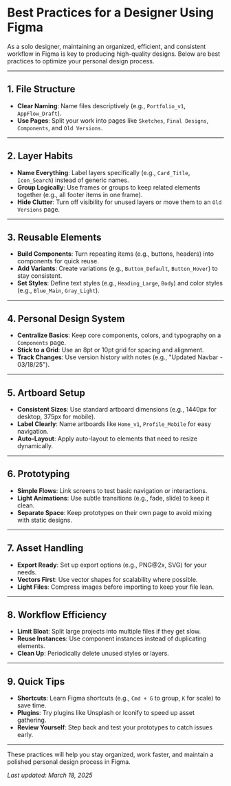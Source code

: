 # Best Practices for a Designer Using Figma

As a solo designer, maintaining an organized, efficient, and consistent workflow in Figma is key to producing high-quality designs. Below are best practices to optimize your personal design process.

---

## 1. File Structure
- **Clear Naming**: Name files descriptively (e.g., `Portfolio_v1`, `AppFlow_Draft`).
- **Use Pages**: Split your work into pages like `Sketches`, `Final Designs`, `Components`, and `Old Versions`.
---

## 2. Layer Habits
- **Name Everything**: Label layers specifically (e.g., `Card_Title`, `Icon_Search`) instead of generic names.
- **Group Logically**: Use frames or groups to keep related elements together (e.g., all footer items in one frame).
- **Hide Clutter**: Turn off visibility for unused layers or move them to an `Old Versions` page.

---

## 3. Reusable Elements
- **Build Components**: Turn repeating items (e.g., buttons, headers) into components for quick reuse.
- **Add Variants**: Create variations (e.g., `Button_Default`, `Button_Hover`) to stay consistent.
- **Set Styles**: Define text styles (e.g., `Heading_Large`, `Body`) and color styles (e.g., `Blue_Main`, `Gray_Light`).

---

## 4. Personal Design System
- **Centralize Basics**: Keep core components, colors, and typography on a `Components` page.
- **Stick to a Grid**: Use an 8pt or 10pt grid for spacing and alignment.
- **Track Changes**: Use version history with notes (e.g., "Updated Navbar - 03/18/25").

---

## 5. Artboard Setup
- **Consistent Sizes**: Use standard artboard dimensions (e.g., 1440px for desktop, 375px for mobile).
- **Label Clearly**: Name artboards like `Home_v1`, `Profile_Mobile` for easy navigation.
- **Auto-Layout**: Apply auto-layout to elements that need to resize dynamically.

---

## 6. Prototyping
- **Simple Flows**: Link screens to test basic navigation or interactions.
- **Light Animations**: Use subtle transitions (e.g., fade, slide) to keep it clean.
- **Separate Space**: Keep prototypes on their own page to avoid mixing with static designs.

---

## 7. Asset Handling
- **Export Ready**: Set up export options (e.g., PNG@2x, SVG) for your needs.
- **Vectors First**: Use vector shapes for scalability where possible.
- **Light Files**: Compress images before importing to keep your file lean.

---

## 8. Workflow Efficiency
- **Limit Bloat**: Split large projects into multiple files if they get slow.
- **Reuse Instances**: Use component instances instead of duplicating elements.
- **Clean Up**: Periodically delete unused styles or layers.

---

## 9. Quick Tips
- **Shortcuts**: Learn Figma shortcuts (e.g., `Cmd + G` to group, `K` for scale) to save time.
- **Plugins**: Try plugins like Unsplash or Iconify to speed up asset gathering.
- **Review Yourself**: Step back and test your prototypes to catch issues early.

---

These practices will help you stay organized, work faster, and maintain a polished personal design process in Figma.

*Last updated: March 18, 2025*